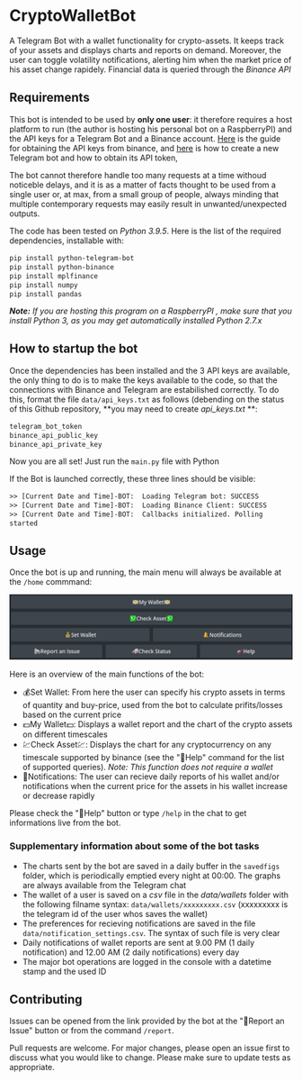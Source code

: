 # CryptoWalletBot

A Telegram Bot with a wallet functionality for crypto-assets. It keeps track of your assets and displays charts and reports on demand. Moreover, the user can toggle volatility notifications, alerting him when the market price of his asset change rapidely. Financial data is queried through the *Binance API*

## Requirements
This bot is intended to be used by **only one user**: it therefore requires a host platform to run (the author is hosting his personal bot on a RaspberryPI) and the API keys for a Telegram Bot and a Binance account. [Here](https://www.binance.com/en/support/faq/360002502072) is the guide for obtaining the API keys from binance, and [here](https://core.telegram.org/bots#6-botfather) is how to create a new Telegram bot and how to obtain its API token,

The bot cannot therefore handle too many requests at a time withoud noticeble delays, and it is as a matter of facts thought to be used from a single user or, at max, from a small group of people, always minding that multiple contemporary requests may easily result in unwanted/unexpected outputs.

The code has been tested on *Python 3.9.5*. Here is the list of the required dependencies, installable with:
```
pip install python-telegram-bot 
pip install python-binance 
pip install mplfinance
pip install numpy
pip install pandas 
```
***Note:** If you are hosting this program on a RaspberryPI , make sure that you install Python 3, as you may get automatically installed Python 2.7.x*


## How to startup the bot 
Once the dependencies has been installed and the 3 API keys are available, the only thing to do is to make the keys available to the code, so that the connections with Binance and Telegram are estabilished correctly. To do this, format the file `data/api_keys.txt` as follows (debending on the status of this Github repository, **you may need to create *api_keys.txt* **:
```
telegram_bot_token
binance_api_public_key
binance_api_private_key
```
Now you are all set! Just run the `main.py` file with Python

If the Bot is launched correctly, these three lines should be visible:
```
>> [Current Date and Time]-BOT:  Loading Telegram bot: SUCCESS
>> [Current Date and Time]-BOT:  Loading Binance Client: SUCCESS
>> [Current Date and Time]-BOT:  Callbacks initialized. Polling started
```

## Usage
Once the  bot is up and running, the main menu will always be available at the `/home` commmand:

![Home Menu](https://github.com/codeEye0123/wallet-telegram-bot/blob/main/menu_README.png)

Here is an overview  of the main functions of the bot:
- 💰Set Wallet: From here the user can specify his crypto assets in terms of quantity and buy-price, used from the bot to calculate prifits/losses based on the current price
- 💵My Wallet💵: Displays a wallet report and the chart of the crypto assets on different timescales
- 💹Check Asset💹: Displays the chart for any cryptocurrency on any timescale supported by binance (see the "🚁Help" command for the list of supported queries). *Note: This function does not require a wallet*
- 🔔Notifications: The user can recieve daily reports of his wallet and/or notifications when the current price for the assets in his wallet increase or decrease rapidly 

Please check the "🚁Help" button or type `/help` in the chat to get informations live from the bot. 

### Supplementary information about some of the bot tasks
- The charts sent by the bot are saved in a daily buffer in the `savedfigs` folder, which is periodically emptied every night at 00:00. The graphs are always available from the Telegram chat
- The wallet of a user is saved on a *csv* file in the *data/wallets* folder with the following filname syntax: `data/wallets/xxxxxxxxx.csv` (xxxxxxxxx is the telegram id of the user whos saves the wallet)
- The preferences for recieving notifications are saved in the file `data/notification_settings.csv`. The syntax of such file is very clear 
- Daily notifications of wallet reports are sent at 9.00 PM (1 daily notification) and 12.00 AM (2 daily notifications) every day 
- The major bot operations are logged in the console with a datetime stamp and the used ID

## Contributing
Issues can be opened from the link  provided by the bot at the "📢Report an Issue" button or from  the command `/report`.

Pull requests are welcome. For major changes, please open an issue first to discuss what you would like to change.
Please make sure to update tests as appropriate.
